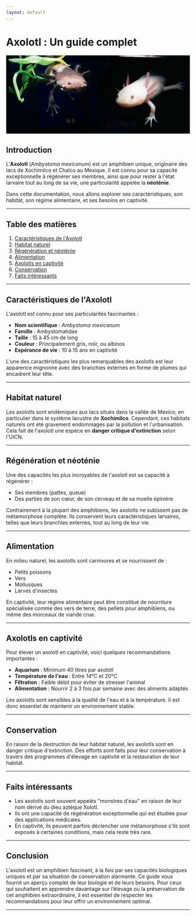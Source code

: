 ```yaml
---
layout: default
---
```



# Axolotl : Un guide complet

![Axolotl](axolotl2.png)

## Introduction

L'**Axolotl** (*Ambystoma mexicanum*) est un amphibien unique, originaire des lacs de Xochimilco et Chalco au Mexique. Il est connu pour sa capacité exceptionnelle à régénérer ses membres, ainsi que pour rester à l'état larvaire tout au long de sa vie, une particularité appelée la **néoténie**.

Dans cette documentation, nous allons explorer ses caractéristiques, son habitat, son régime alimentaire, et ses besoins en captivité.

---

## Table des matières

1. [Caractéristiques de l'Axolotl](#caractéristiques-de-laxolotl)
2. [Habitat naturel](#habitat-naturel)
3. [Régénération et néoténie](#régénération-et-néoténie)
4. [Alimentation](#alimentation)
5. [Axolotls en captivité](#axolotls-en-captivité)
6. [Conservation](#conservation)
7. [Faits intéressants](#faits-intéressants)

---

## Caractéristiques de l'Axolotl

L'axolotl est connu pour ses particularités fascinantes :

- **Nom scientifique** : *Ambystoma mexicanum*
- **Famille** : Ambystomatidae
- **Taille** : 15 à 45 cm de long
- **Couleur** : Principalement gris, noir, ou albinos
- **Espérance de vie** : 10 à 15 ans en captivité

L'une des caractéristiques les plus remarquables des axolotls est leur apparence mignonne avec des branchies externes en forme de plumes qui encadrent leur tête.

---

## Habitat naturel

Les axolotls sont endémiques aux lacs situés dans la vallée de Mexico, en particulier dans le système lacustre de **Xochimilco**. Cependant, ces habitats naturels ont été gravement endommagés par la pollution et l'urbanisation. Cela fait de l'axolotl une espèce en **danger critique d'extinction** selon l'UICN.

---

## Régénération et néoténie

Une des capacités les plus incroyables de l'axolotl est sa capacité à régénérer :

- Ses membres (pattes, queue)
- Des parties de son cœur, de son cerveau et de sa moelle épinière

Contrairement à la plupart des amphibiens, les axolotls ne subissent pas de métamorphose complète. Ils conservent leurs caractéristiques larvaires, telles que leurs branchies externes, tout au long de leur vie.

---

## Alimentation

En milieu naturel, les axolotls sont carnivores et se nourrissent de :

- Petits poissons
- Vers
- Mollusques
- Larves d'insectes

En captivité, leur régime alimentaire peut être constitué de nourriture spécialisée comme des vers de terre, des pellets pour amphibiens, ou même des morceaux de viande crue.

---

## Axolotls en captivité

Pour élever un axolotl en captivité, voici quelques recommandations importantes :

- **Aquarium** : Minimum 40 litres par axolotl
- **Température de l'eau** : Entre 14°C et 20°C
- **Filtration** : Faible débit pour éviter de stresser l'animal
- **Alimentation** : Nourrir 2 à 3 fois par semaine avec des aliments adaptés

Les axolotls sont sensibles à la qualité de l'eau et à la température. Il est donc essentiel de maintenir un environnement stable.

---

## Conservation

En raison de la destruction de leur habitat naturel, les axolotls sont en danger critique d'extinction. Des efforts sont faits pour leur conservation à travers des programmes d'élevage en captivité et la restauration de leur habitat.

---

## Faits intéressants

- Les axolotls sont souvent appelés "monstres d'eau" en raison de leur nom dérivé du dieu aztèque Xolotl.
- Ils ont une capacité de régénération exceptionnelle qui est étudiée pour des applications médicales.
- En captivité, ils peuvent parfois déclencher une métamorphose s'ils sont exposés à certaines conditions, mais cela reste très rare.

---

## Conclusion

L'axolotl est un amphibien fascinant, à la fois par ses capacités biologiques uniques et par sa situation de conservation alarmante. Ce guide vous fournit un aperçu complet de leur biologie et de leurs besoins. Pour ceux qui souhaitent en apprendre davantage sur l’élevage ou la préservation de cet amphibien extraordinaire, il est essentiel de respecter les recommandations pour leur offrir un environnement optimal.

---




